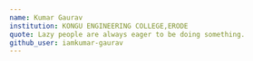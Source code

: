 ```yaml
---
name: Kumar Gaurav 
institution: KONGU ENGINEERING COLLEGE,ERODE 
quote: Lazy people are always eager to be doing something.
github_user: iamkumar-gaurav
---
```


